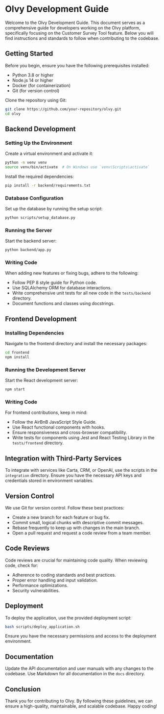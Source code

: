 # Olvy Development Guide

Welcome to the Olvy Development Guide. This document serves as a comprehensive guide for developers working on the Olvy platform, specifically focusing on the Customer Survey Tool feature. Below you will find instructions and standards to follow when contributing to the codebase.

## Getting Started

Before you begin, ensure you have the following prerequisites installed:

- Python 3.8 or higher
- Node.js 14 or higher
- Docker (for containerization)
- Git (for version control)

Clone the repository using Git:

```bash
git clone https://github.com/your-repository/olvy.git
cd olvy
```

## Backend Development

### Setting Up the Environment

Create a virtual environment and activate it:

```bash
python -m venv venv
source venv/bin/activate  # On Windows use `venv\Scripts\activate`
```

Install the required dependencies:

```bash
pip install -r backend/requirements.txt
```

### Database Configuration

Set up the database by running the setup script:

```bash
python scripts/setup_database.py
```

### Running the Server

Start the backend server:

```bash
python backend/app.py
```

### Writing Code

When adding new features or fixing bugs, adhere to the following:

- Follow PEP 8 style guide for Python code.
- Use SQLAlchemy ORM for database interactions.
- Write comprehensive unit tests for all new code in the `tests/backend` directory.
- Document functions and classes using docstrings.

## Frontend Development

### Installing Dependencies

Navigate to the frontend directory and install the necessary packages:

```bash
cd frontend
npm install
```

### Running the Development Server

Start the React development server:

```bash
npm start
```

### Writing Code

For frontend contributions, keep in mind:

- Follow the AirBnB JavaScript Style Guide.
- Use React functional components with hooks.
- Ensure responsiveness and cross-browser compatibility.
- Write tests for components using Jest and React Testing Library in the `tests/frontend` directory.

## Integration with Third-Party Services

To integrate with services like Carta, CRM, or OpenAI, use the scripts in the `integration` directory. Ensure you have the necessary API keys and credentials stored in environment variables.

## Version Control

We use Git for version control. Follow these best practices:

- Create a new branch for each feature or bug fix.
- Commit small, logical chunks with descriptive commit messages.
- Rebase frequently to keep up with changes in the main branch.
- Open a pull request and request a code review from a team member.

## Code Reviews

Code reviews are crucial for maintaining code quality. When reviewing code, check for:

- Adherence to coding standards and best practices.
- Proper error handling and input validation.
- Performance optimizations.
- Security vulnerabilities.

## Deployment

To deploy the application, use the provided deployment script:

```bash
bash scripts/deploy_application.sh
```

Ensure you have the necessary permissions and access to the deployment environment.

## Documentation

Update the API documentation and user manuals with any changes to the codebase. Use Markdown for all documentation in the `docs` directory.

## Conclusion

Thank you for contributing to Olvy. By following these guidelines, we can ensure a high-quality, maintainable, and scalable codebase. Happy coding!
